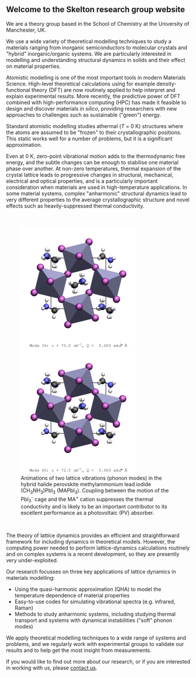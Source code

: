 ## Welcome to the Skelton research group website

We are a theory group based in the School of Chemistry at the University of Manchester, UK.

We use a wide variety of theoretical modelling techniques to study a materials ranging from inorganic semiconductors to molecular crystals and "hybrid" inorganic/organic systems.
We are particularly interested in modelling and understanding structural dynamics in solids and their effect on material properties.

Atomistic modelling is one of the most important tools in modern Materials Science.
High-level theoretical calculations using for example density-functional theory (DFT) are now routinely applied to help interpret and explain experimental results.
More recently, the predictive power of DFT combined with high-performance computing (HPC) has made it feasible to design and discover materials *in silico*, providing researchers with new approaches to challenges such as sustainable ("green") energy.

Standard atomistic modelling studies athermal (*T* = 0 K) structures where the atoms are assumed to be "frozen" to their crystallographic positions.
This static works well for a number of problems, but it is a significant approximation.

Even at 0 K, zero-point vibrational motion adds to the thermodynamic free energy, and the subtle changes can be enough to stabilise one material phase over another.
At non-zero temperatures, thermal expansion of the crystal lattice leads to progressive changes in structural, mechanical, electrical and optical properties, and is a particularly important consideration when materials are used in high-temperature applications.
In some material systems, complex "anharmonic" structural dynamics lead to very different properties to the average crystallographic structure and novel effects such as heavily-suppressed thermal conductivity.

<br>

<figure>
    <img src="assets/images/o-MAPbI3-Mode-036.gif" alt="o-MAPbI3-Mode-036.gif">
    <img src="assets/images/o-MAPbI3-Mode-040.gif" alt="o-MAPbI3-Mode-040.gif">
    <figcaption>
        Animations of two lattice vibrations (phonon modes) in the hybrid halide perovskite methylammonium lead iodide (CH<sub>3</sub>NH<sub>3</sub>)PbI<sub>3</sub> (MAPbI<sub>3</sub>).
        Coupling between the motion of the PbI<sub>3</sub><sup>-</sup> cage and the MA<sup>+</sup> cation suppresses the thermal conductivity and is likely to be an important contributor to its excellent performance as a photovoltaic (PV) absorber.
    </figcaption>
</figure>

<br>

The theory of lattice dynamics provides an efficient and straightforward framework for including dynamics in theoretical models.
However, the computing power needed to perform lattice-dynamics calculations routinely and on complex systems is a recent development, so they are presently very under-exploited.

Our research focusses on three key applications of lattice dynamics in materials modelling:

* Using the quasi-harmonic approximation (QHA) to model the temperature dependence of material properties
* Easy-to-use codes for simulating vibrational spectra (e.g. infrared, Raman)
* Methods to study anharmonic systems, including studying thermal transport and systems with dynamical instabilities ("soft" phonon modes)

We apply theoretical modelling techniques to a wide range of systems and problems, and we regularly work with experimental groups to validate our results and to help get the most insight from measurements.

If you would like to find out more about our research, or if you are interested in working with us, please [contact us](Contact.md).

